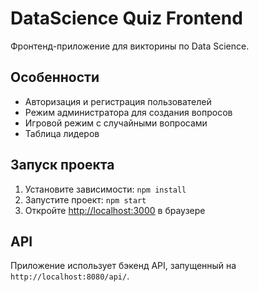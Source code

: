 # DataScience Quiz Frontend

Фронтенд-приложение для викторины по Data Science.

## Особенности

- Авторизация и регистрация пользователей
- Режим администратора для создания вопросов
- Игровой режим с случайными вопросами
- Таблица лидеров

## Запуск проекта

1. Установите зависимости: `npm install`
2. Запустите проект: `npm start`
3. Откройте [http://localhost:3000](http://localhost:3000) в браузере

## API

Приложение использует бэкенд API, запущенный на `http://localhost:8080/api/`.